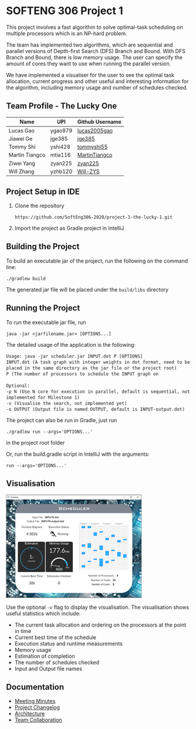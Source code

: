 # SOFTENG 306 Project 1
This project involves a fast algorithm to solve optimal-task scheduling on multiple processors which is an NP-hard problem.

The team has implemented two algorithms, which are sequential and parallel versions of Depth-first Search (DFS) Branch and Bound.
With DFS Branch and Bound, there is low memory usage. The user can specify the amount of cores they want to use when
running the parallel version. 

We have implemented a visualiser for the user to see the optimal task allocation, 
current progress and other useful and interesting information for the algorithm, including memory usage and number of
schedules checked.

## Team Profile - The Lucky One
| Name                | UPI     | Github Username                                   |
| ------------------- | ------- | ------------------------------------------------- |
| Lucas Gao           | ygao979 | [lucas2005gao](https://github.com/lucas2005gao)   |
| Jiawei Ge           | jge385  | [jge385](https://github.com/jge385)               |
| Tommy Shi           | yshi428 | [tommyshi55](https://github.com/tommyshi55)       |
| Martin Tiangco      | mtia116 | [MartinTiangco](https://github.com/MartinTiangco) |
| Ziwei Yang          | zyan225 | [zyan225](https://github.com/zyan225)             |
| Will Zhang          | yzhb120 | [Will-ZYS](https://github.com/Will-ZYS)           |

## Project Setup in IDE
1. Clone the repository
    ```
    https://github.com/SoftEng306-2020/project-1-the-lucky-1.git         
    ```
2. Import the project as Gradle project in IntelliJ

## Building the Project
To build an executable jar of the project, run the following on the command line:
```
./gradlew build
```
The generated jar file will be placed under the `build/libs` directory

## Running the Project
To run the executable jar file, run
```
java -jar <jarfilename.jar> [OPTIONS...]
```
The detailed usage of the application is the following:
```
Usage: java -jar scheduler.jar INPUT.dot P [OPTIONS]
INPUT.dot (A task graph with integer weights in dot format, need to be placed in the same directory as the jar file or the project root)
P (The number of processors to schedule the INPUT graph on

Optional:
-p N (Use N core for execution in parallel, default is sequential, not implemented for Milestone 1)
-v (Visualise the search, not implemented yet)
-o OUTPUT (Output file is named OUTPUT, default is INPUT-output.dot)
```

The project can also be run in Gradle, just run
```
./gradlew run --args='OPTIONS...'
```
in the project root folder

Or, run the build.gradle script in IntelliJ with the arguments:
```
run --args='OPTIONS...'
```
## Visualisation
![Visualisation](visualisation.png)

Use the optional `-v` flag to display the visualisation. 
The visualisation shows useful statistics which include:
* The current task allocation and ordering on the processors at the point in time 
* Current best time of the schedule
* Execution status and runtime measurements
* Memory usage
* Estimation of completion
* The number of schedules checked
* Input and Output file names


## Documentation
* [Meeting Minutes](https://github.com/SoftEng306-2020/project-1-the-lucky-1/tree/master/wiki/meetingNotes)
* [Project Changelog](https://github.com/SoftEng306-2020/project-1-the-lucky-1/blob/master/wiki/changedLog.md)
* [Architecture](https://github.com/SoftEng306-2020/project-1-the-lucky-1/blob/master/wiki/architecture.md)
* [Team Collaboration](https://github.com/SoftEng306-2020/project-1-the-lucky-1/blob/master/wiki/teamCollaboration.md)
